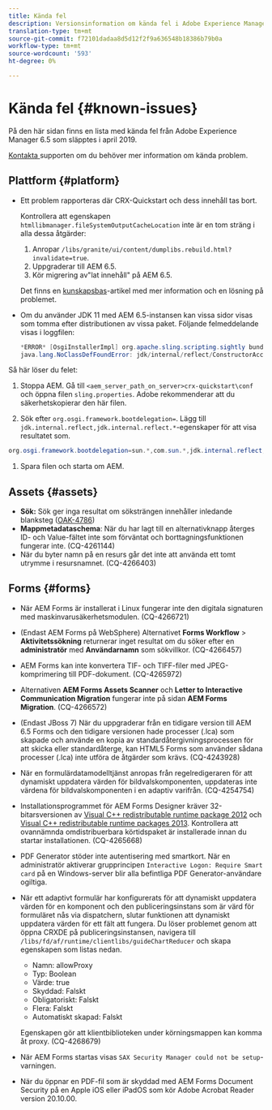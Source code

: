 ```yaml
---
title: Kända fel
description: Versionsinformation om kända fel i Adobe Experience Manager 6.5
translation-type: tm+mt
source-git-commit: f72101dadaa8d5d12f2f9a636548b18386b79b0a
workflow-type: tm+mt
source-wordcount: '593'
ht-degree: 0%

---
```



# Kända fel {#known-issues}

På den här sidan finns en lista med kända fel från Adobe Experience Manager 6.5 som släpptes i april 2019.

[Kontakta ](https://helpx.adobe.com/support/experience-manager.html) supporten om du behöver mer information om kända problem.

## Plattform {#platform}

* Ett problem rapporteras där CRX-Quickstart och dess innehåll tas bort.

   Kontrollera att egenskapen `htmllibmanager.fileSystemOutputCacheLocation` inte är en tom sträng i alla dessa åtgärder:

   1. Anropar `/libs/granite/ui/content/dumplibs.rebuild.html?invalidate=true`.
   2. Uppgraderar till AEM 6.5.
   3. Kör migrering av&quot;lat innehåll&quot; på AEM 6.5.

   Det finns en [kunskapsbas](https://helpx.adobe.com/experience-manager/kb/avoid-crx-quickstart-deletion-in-aem-6-5.html)-artikel med mer information och en lösning på problemet.

* Om du använder JDK 11 med AEM 6.5-instansen kan vissa sidor visas som tomma efter distributionen av vissa paket. Följande felmeddelande visas i loggfilen:

   ```java
   *ERROR* [OsgiInstallerImpl] org.apache.sling.scripting.sightly bundle org.apache.sling.scripting.sightly:1.1.2.1_4_0 (558)[org.apache.sling.scripting.sightly.impl.engine.extension.use.JavaUseProvider(3345)] : Error during instantiation of the implementation object (java.lang.NoClassDefFoundError: jdk/internal/reflect/ConstructorAccessorImpl)
   java.lang.NoClassDefFoundError: jdk/internal/reflect/ConstructorAccessorImpl
   ```

Så här löser du felet:

1. Stoppa AEM. Gå till `<aem_server_path_on_server>crx-quickstart\conf` och öppna filen `sling.properties`. Adobe rekommenderar att du säkerhetskopierar den här filen.

1. Sök efter `org.osgi.framework.bootdelegation=`. Lägg till `jdk.internal.reflect,jdk.internal.reflect.*`-egenskaper för att visa resultatet som.

```java
org.osgi.framework.bootdelegation=sun.*,com.sun.*,jdk.internal.reflect,jdk.internal.reflect.*
```

1. Spara filen och starta om AEM.

## Assets {#assets}

* **Sök:** Sök ger inga resultat om söksträngen innehåller inledande blanksteg ([OAK-4786](https://issues.apache.org/jira/browse/OAK-4786))
* **Mappmetadataschema**: När du har lagt till en alternativknapp återges ID- och Value-fältet inte som förväntat och borttagningsfunktionen fungerar inte. (CQ-4261144)
* När du byter namn på en resurs går det inte att använda ett tomt utrymme i resursnamnet. (CQ-4266403)

## Forms {#forms}

* När AEM Forms är installerat i Linux fungerar inte den digitala signaturen med maskinvarusäkerhetsmodulen. (CQ-4266721)
* (Endast AEM Forms på WebSphere) Alternativet **Forms Workflow** > **Aktivitetssökning** returnerar inget resultat om du söker efter en **administratör** med **Användarnamn** som sökvillkor. (CQ-4266457)

* AEM Forms kan inte konvertera TIF- och TIFF-filer med JPEG-komprimering till PDF-dokument. (CQ-4265972)
* Alternativen **AEM Forms Assets Scanner** och **Letter to Interactive Communication Migration** fungerar inte på sidan **AEM Forms Migration**. (CQ-4266572)

* (Endast JBoss 7) När du uppgraderar från en tidigare version till AEM 6.5 Forms och den tidigare versionen hade processer (.lca) som skapade och använde en kopia av standardåtergivningsprocessen för att skicka eller standardåterge, kan HTML5 Forms som använder sådana processer (.lca) inte utföra de åtgärder som krävs. (CQ-4243928)
* När en formulärdatamodelltjänst anropas från regelredigeraren för att dynamiskt uppdatera värden för bildvalskomponenten, uppdateras inte värdena för bildvalskomponenten i en adaptiv varifrån. (CQ-4254754)
* Installationsprogrammet för AEM Forms Designer kräver 32-bitarsversionen av [Visual C++ redistributable runtime package 2012](https://support.microsoft.com/en-in/help/2977003/the-latest-supported-visual-c-downloads) och [Visual C++ redistributable runtime packages 2013](https://support.microsoft.com/en-in/help/3179560/update-for-visual-c-2013-and-visual-c-redistributable-package). Kontrollera att ovannämnda omdistribuerbara körtidspaket är installerade innan du startar installationen. (CQ-4265668)

* PDF Generator stöder inte autentisering med smartkort.  När en administratör aktiverar grupprincipen `Interactive Logon: Require Smart card` på en Windows-server blir alla befintliga PDF Generator-användare ogiltiga.

* När ett adaptivt formulär har konfigurerats för att dynamiskt uppdatera värden för en komponent och den publiceringsinstans som är värd för formuläret nås via dispatchern, slutar funktionen att dynamiskt uppdatera värden för ett fält att fungera. Du löser problemet genom att öppna CRXDE på publiceringsinstansen, navigera till `/libs/fd/af/runtime/clientlibs/guideChartReducer` och skapa egenskapen som listas nedan.

   * Namn: allowProxy
   * Typ: Boolean
   * Värde: true
   * Skyddad: Falskt
   * Obligatoriskt: Falskt
   * Flera: Falskt
   * Automatiskt skapad: Falskt

   Egenskapen gör att klientbiblioteken under körningsmappen kan komma åt proxy. (CQ-4268679)

* När AEM Forms startas visas `SAX Security Manager could not be setup`-varningen.
* När du öppnar en PDF-fil som är skyddad med AEM Forms Document Security på en Apple iOS eller iPadOS som kör Adobe Acrobat Reader version 20.10.00.
